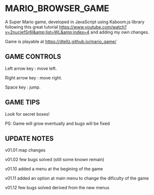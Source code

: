 # MARIO_BROWSER_GAME
A Super Mario game, developed in JavaScript using Kaboom.js library following this great tutorial https://www.youtube.com/watch?v=2nucjefSr6I&amp;list=WL&amp;index=4 and adding my own changes.

Game is playable at https://dtellz.github.io/mario_game/ 

## GAME CONTROLS

Left arrow key : move left.

Right arrow key : move right.

Space key : jump.

## GAME TIPS

Look for secret boxes!

PS: Game will grow eventually and bugs will be fixed

## UPDATE NOTES

v01.01 map changes

v01.02 few bugs solved (still some known remain)

v01.10 added a menu at the begining of the game

v01.11 added an option at main menu to change the dificulty of the game

v01.12 few bugs solved derived from the new menus

